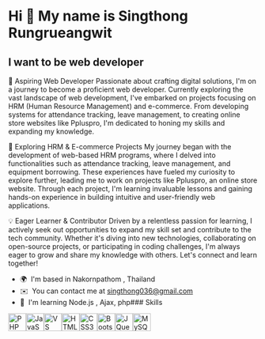 Hi 👋 My name is Singthong Rungrueangwit
========================================

I want to be web developer
--------------------------

🌱 Aspiring Web Developer Passionate about crafting digital solutions, I'm on a journey to become a proficient web developer. Currently exploring the vast landscape of web development, I've embarked on projects focusing on HRM (Human Resource Management) and e-commerce. From developing systems for attendance tracking, leave management, to creating online store websites like Ppluspro, I'm dedicated to honing my skills and expanding my knowledge. 

🚀 Exploring HRM & E-commerce Projects My journey began with the development of web-based HRM programs, where I delved into functionalities such as attendance tracking, leave management, and equipment borrowing. These experiences have fueled my curiosity to explore further, leading me to work on projects like Ppluspro, an online store website. Through each project, I'm learning invaluable lessons and gaining hands-on experience in building intuitive and user-friendly web applications. 

💡 Eager Learner & Contributor Driven by a relentless passion for learning, I actively seek out opportunities to expand my skill set and contribute to the tech community. Whether it's diving into new technologies, collaborating on open-source projects, or participating in coding challenges, I'm always eager to grow and share my knowledge with others. Let's connect and learn together!

*   🌍  I'm based in Nakornpathom , Thailand
*   ✉️  You can contact me at [singthong036@gmail.com](mailto:singthong036@gmail.com)
*   🧠  I'm learning Node.js , Ajax, php### Skills 
<p align="left">
<a href="https://www.php.net/" target="_blank" rel="noreferrer"><img src="https://raw.githubusercontent.com/danielcranney/readme-generator/main/public/icons/skills/php-colored.svg" width="36" height="36" alt="PHP" /></a><a href="https://developer.mozilla.org/en-US/docs/Web/JavaScript" target="_blank" rel="noreferrer"><img src="https://raw.githubusercontent.com/danielcranney/readme-generator/main/public/icons/skills/javascript-colored.svg" width="36" height="36" alt="JavaScript" /></a><a href="https://code.visualstudio.com/" target="_blank" rel="noreferrer"><img src="https://raw.githubusercontent.com/danielcranney/readme-generator/main/public/icons/skills/visualstudiocode.svg" width="36" height="36" alt="VS Code" /></a><a href="https://developer.mozilla.org/en-US/docs/Glossary/HTML5" target="_blank" rel="noreferrer"><img src="https://raw.githubusercontent.com/danielcranney/readme-generator/main/public/icons/skills/html5-colored.svg" width="36" height="36" alt="HTML5" /></a><a href="https://www.w3.org/TR/CSS/#css" target="_blank" rel="noreferrer"><img src="https://raw.githubusercontent.com/danielcranney/readme-generator/main/public/icons/skills/css3-colored.svg" width="36" height="36" alt="CSS3" /></a><a href="https://getbootstrap.com/" target="_blank" rel="noreferrer"><img src="https://raw.githubusercontent.com/danielcranney/readme-generator/main/public/icons/skills/bootstrap-colored.svg" width="36" height="36" alt="Bootstrap" /></a><a href="https://jquery.com/" target="_blank" rel="noreferrer"><img src="https://raw.githubusercontent.com/danielcranney/readme-generator/main/public/icons/skills/jquery-colored.svg" width="36" height="36" alt="JQuery" /></a><a href="https://www.mysql.com/" target="_blank" rel="noreferrer"><img src="https://raw.githubusercontent.com/danielcranney/readme-generator/main/public/icons/skills/mysql-colored.svg" width="36" height="36" alt="MySQL" /></a>
                    </p>
